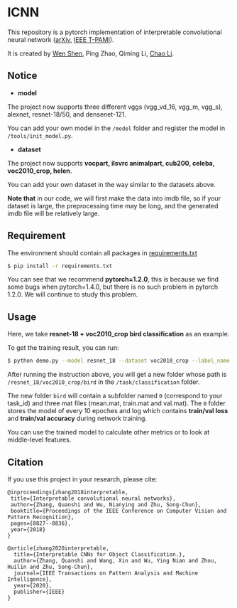 # ICNN

This repository is a pytorch implementation of interpretable convolutional neural network
([arXiv](https://arxiv.org/abs/1710.00935), [IEEE T-PAMI](https://ieeexplore.ieee.org/document/9050545)). 

It is created by [Wen Shen](https://ada-shen.github.io), Ping Zhao, Qiming Li, [Chao Li](
http://www.ict.cas.cn/sourcedb_2018_ict_cas/cn/jssrck/201810/t20181030_5151364.html).


## Notice
- **model**

The project now supports three different vggs (vgg_vd_16, vgg_m, vgg_s),
                                         alexnet, resnet-18/50, and densenet-121.
                                         
You can add your own model in the `/model` folder and register the model in `/tools/init_model.py`.

- **dataset**

The project now supports **vocpart, ilsvrc animalpart, cub200, 
                         celeba, voc2010_crop, helen**.
                         
You can add your own dataset in the way similar to the datasets above. 

**Note that** in our code, we will first make the data into imdb file, 
so if your dataset is large, the preprocessing time may be long, 
and the generated imdb file will be relatively large.

## Requirement

The environment should contain all packages in [requirements.txt](./requirements.txt)
```bash
$ pip install -r requirements.txt
```

You can see that we recommend **pytorch=1.2.0**, this is because we find some bugs when pytorch=1.4.0,
but there is no such problem in pytorch 1.2.0. We will continue to study this problem.

## Usage
Here, we take **resnet-18 + voc2010_crop bird classification** as an example.

To get the training result, you can run:
```bash
$ python demo.py --model resnet_18 --dataset voc2010_crop --label_name bird
```
After running the instruction above, you will get a new folder whose path is
`/resnet_18/voc2010_crop/bird` in the `/task/classification` folder.

The new folder `bird` will contain a subfolder named `0` (correspond to your task_id) and three mat files (mean.mat, train.mat and val.mat).
The `0` folder stores the model of every 10 epoches and log which contains 
**train/val loss** and **train/val accuracy**  during network training.

You can use the trained model to calculate other metrics or to look at middle-level features.

<!--our experiment environment: 
    python: 3.7.7
    torch: 1.2.0
    torchvision: 0.4.0a0
    cuda: 10.2
    gpu: 2080Ti
-->

## Citation

If you use this project in your research, please cite:

```
@inproceedings{zhang2018interpretable,
 title={Interpretable convolutional neural networks},
 author={Zhang, Quanshi and Wu, Nianying and Zhu, Song-Chun},
 booktitle={Proceedings of the IEEE Conference on Computer Vision and Pattern Recognition},
 pages={8827--8836},
 year={2018}
}
```
```
@article{zhang2020interpretable,
  title={Interpretable CNNs for Object Classification.},
  author={Zhang, Quanshi and Wang, Xin and Wu, Ying Nian and Zhou, Huilin and Zhu, Song-Chun},
  journal={IEEE Transactions on Pattern Analysis and Machine Intelligence},
  year={2020},
  publisher={IEEE}
}
```


